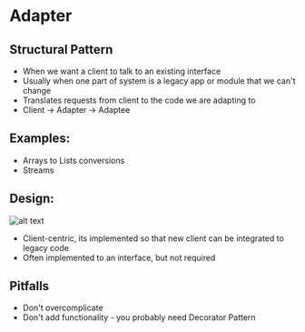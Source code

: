 # Adapter
## Structural Pattern
- When we want a client to talk to an existing interface
- Usually when one part of system is a legacy app or module that we can't change
- Translates requests from client to the code we are adapting to
- Client -> Adapter -> Adaptee

## Examples:
- Arrays to Lists conversions
- Streams

## Design:

![alt text](https://i.imgur.com/3N6dxxF.png "Adapter UML Diagram")

- Client-centric, its implemented so that new client can be integrated to legacy code
- Often implemented to an interface, but not required

## Pitfalls
- Don't overcomplicate
- Don't add functionality - you probably need Decorator Pattern

